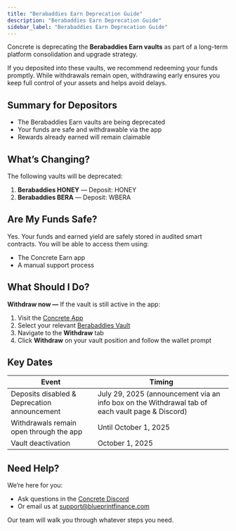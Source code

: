 ```yaml
---
title: "Berabaddies Earn Deprecation Guide"
description: "Berabaddies Earn Deprecation Guide"
sidebar_label: "Berabaddies Earn Deprecation Guide"
---
```


Concrete is deprecating the **Berabaddies Earn vaults** as part of a long-term platform consolidation and upgrade strategy.

If you deposited into these vaults, we recommend redeeming your funds promptly. While withdrawals remain open, withdrawing early ensures you keep full control of your assets and helps avoid delays.

## Summary for Depositors

- The Berabaddies Earn vaults are being deprecated
- Your funds are safe and withdrawable via the app
- Rewards already earned will remain claimable

## What’s Changing?

The following vaults will be deprecated:

1. **Berabaddies HONEY** — Deposit: HONEY
2. **Berabaddies BERA** — Deposit: WBERA

## Are My Funds Safe?

Yes. Your funds and earned yield are safely stored in audited smart contracts. You will be able to access them using:

- The Concrete Earn app
- A manual support process

## What Should I Do?

**Withdraw now —** If the vault is still active in the app:

1. Visit the [Concrete App](https://app.concrete.xyz/)
2. Select your relevant [Berabaddies Vault](https://app.concrete.xyz/vault/berabaddies/earn)
3. Navigate to the **Withdraw** tab
4. Click **Withdraw** on your vault position and follow the wallet prompt

## Key Dates

| **Event** | **Timing** |
| --- | --- |
| Deposits disabled & Deprecation announcement | July 29, 2025 (announcement via an info box on the Withdrawal tab of each vault page & Discord) |
| Withdrawals remain open through the app | Until October 1, 2025 |
| Vault deactivation | October 1, 2025 |

## Need Help?

We’re here for you:

- Ask questions in the [Concrete Discord](https://discord.gg/concretexyz)
- Or email us at [support@blueprintfinance.com](mailto:support@blueprintfinance.com)

Our team will walk you through whatever steps you need.

